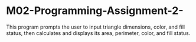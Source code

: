 # M02-Programming-Assignment-2-
This program prompts the user to input triangle dimensions, color, and fill status, then calculates and displays its area, perimeter, color, and fill status.
